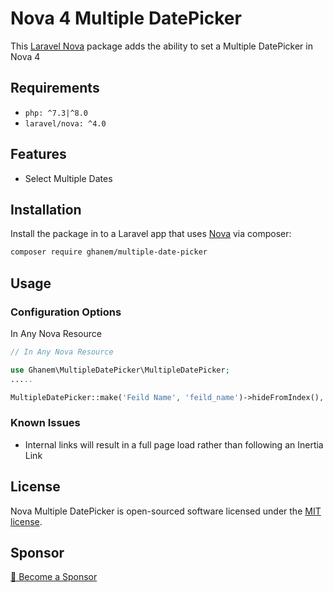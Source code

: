 # Nova 4 Multiple DatePicker

This [Laravel Nova](https://nova.laravel.com/) package adds the ability to set a Multiple DatePicker in Nova 4

## Requirements

- `php: ^7.3|^8.0`
- `laravel/nova: ^4.0`

## Features

- Select Multiple Dates

## Installation

Install the package in to a Laravel app that uses [Nova](https://nova.laravel.com) via composer:

```bash
composer require ghanem/multiple-date-picker
```

## Usage

### Configuration Options

In Any Nova Resource

```php
// In Any Nova Resource

use Ghanem\MultipleDatePicker\MultipleDatePicker;
.....

MultipleDatePicker::make('Feild Name', 'feild_name')->hideFromIndex(),
```

### Known Issues
- Internal links will result in a full page load rather than following an Inertia Link


## License

Nova Multiple DatePicker is open-sourced software licensed under the [MIT license](LICENSE.md).

## Sponsor

[💚️ Become a Sponsor](https://github.com/sponsors/AbdullahGhanem)
